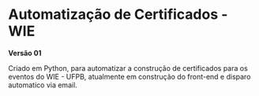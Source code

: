 #  Automatização de Certificados - WIE

**Versão 01**

Criado em Python, para automatizar a construção de certificados para os eventos do WIE - UFPB, atualmente em construção do front-end e disparo automatico via email. 
